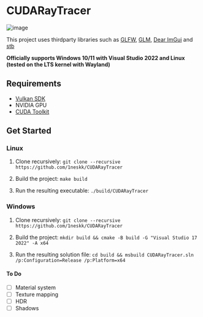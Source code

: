 # CUDARayTracer

![image](https://github.com/1neskk/PathTracingEngine/assets/113075816/56cf3421-10cb-4393-9a2b-2d7fd6d22c7c)

This project uses thirdparty libraries such as [GLFW](https://github.com/glfw/glfw), [GLM](https://github.com/g-truc/glm), [Dear ImGui](https://github.com/ocornut/imgui) and [stb](https://github.com/nothings/stb)

**Officially supports Windows 10/11 with Visual Studio 2022 and Linux (tested on the LTS kernel with Wayland)**

## Requirements
- [Vulkan SDK](https://vulkan.lunarg.com/)
- NVIDIA GPU
- [CUDA Toolkit](https://developer.nvidia.com/cuda-toolkit)

## Get Started

### Linux

1. Clone recursively: `git clone --recursive https://github.com/1neskk/CUDARayTracer`

2. Build the project: `make build`

3. Run the resulting executable: `./build/CUDARayTracer`

### Windows

1. Clone recursively: `git clone --recursive https://github.com/1neskk/CUDARayTracer`

2. Build the project: `mkdir build && cmake -B build -G "Visual Studio 17 2022" -A x64 `

3. Run the resulting solution file: `cd build && msbuild CUDARayTracer.sln /p:Configuration=Release /p:Platform=x64`

#### To Do
- [ ] Material system
- [ ] Texture mapping
- [ ] HDR
- [ ] Shadows
